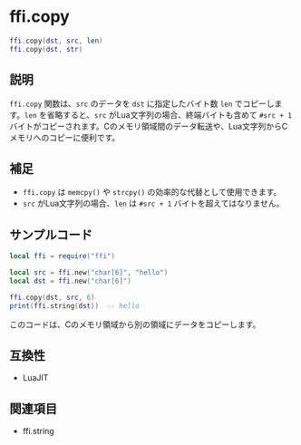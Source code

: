 # ffi.copy

```lua
ffi.copy(dst, src, len)
ffi.copy(dst, str)
```

## 説明

`ffi.copy` 関数は、`src` のデータを `dst` に指定したバイト数 `len` でコピーします。`len` を省略すると、`src` がLua文字列の場合、終端バイトも含めて `#src + 1` バイトがコピーされます。Cのメモリ領域間のデータ転送や、Lua文字列からCメモリへのコピーに便利です。

## 補足

- `ffi.copy` は `memcpy()` や `strcpy()` の効率的な代替として使用できます。
- `src` がLua文字列の場合、`len` は `#src + 1` バイトを超えてはなりません。

## サンプルコード

```lua
local ffi = require("ffi")

local src = ffi.new("char[6]", "hello")
local dst = ffi.new("char[6]")

ffi.copy(dst, src, 6)
print(ffi.string(dst))  -- hello
```

このコードは、Cのメモリ領域から別の領域にデータをコピーします。

## 互換性

- LuaJIT

## 関連項目

- ffi.string